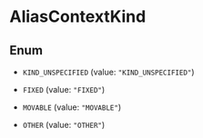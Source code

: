 
# AliasContextKind

## Enum


* `KIND_UNSPECIFIED` (value: `"KIND_UNSPECIFIED"`)

* `FIXED` (value: `"FIXED"`)

* `MOVABLE` (value: `"MOVABLE"`)

* `OTHER` (value: `"OTHER"`)



